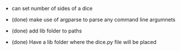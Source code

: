 
* can set number of sides of a dice

* (done) make use of argparse to parse any command line argumnets
* (done) add lib folder to paths
* (done) Have a lib folder where the dice.py file will be placed